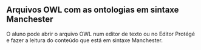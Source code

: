 
## Arquivos OWL com as ontologias em sintaxe Manchester

O aluno pode abrir o arquivo OWL num editor de texto ou no Editor Protégé e fazer a leitura do conteúdo que está em sintaxe Manchester.
